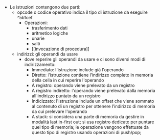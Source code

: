 - Le istruzioni contengono due parti: 
	- opcode o codice operativo indica il tipo di istruzione da eseguire  ^5b1cef
		- Operazioni:
			- trasferimento dati
			- aritmetico logiche
			- unarie
			- salti
			- [[invocazione di procedura]]
	- indirizzi: gli operandi da usare
		- dove reperire gli operandi da usare e ci sono diversi modi di indirizzamento:
			- Immediato: l'istruzione include già l'operando
			- Diretto: l'istruzione contiene l'indirizzo completo in memoria della cella in cui reperire l'operando
			- A registro: operando viene prelevato da un registro
			- A registro indiretto: l'operando viene prelevato dalla memoria all'indirizzo puntato da un registro
			- Indicizzato: l'istruzione include un offset che viene sommato al contenuto di un registro per ottenere l'indirizzo di memoria da cui prelevare l'operando
			- A stack: si considera una parte di memoria da gestire in modalità last in-first out; si usa registro dedicato per puntare quel tipo di memoria; le operazione vengono effettuate da questo tipo di registro usando operazioni di push/pop;
